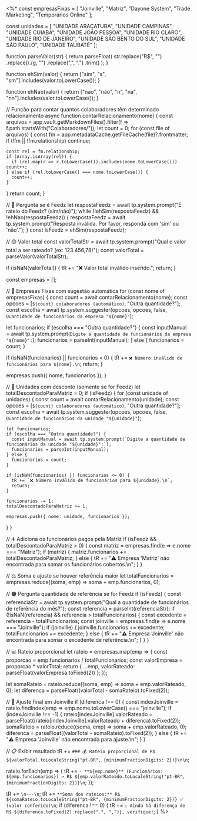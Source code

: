 <%*
const empresasFixas = [
  "Joinville",
  "Matriz",
  "Dayone System",
  "Trade Marketing",
  "Temporários Online"
];

const unidades = [
  "UNIDADE ARAÇATUBA",
  "UNIDADE CAMPINAS",
  "UNIDADE CUIABÁ",
  "UNIDADE JOÃO PESSOA",
  "UNIDADE RIO CLARO",
  "UNIDADE RIO DE JANEIRO",
  "UNIDADE SÃO BENTO DO SUL",
  "UNIDADE SÃO PAULO",
  "UNIDADE TAUBATÉ"
];

function parseValor(str) {
  return parseFloat(
    str.replace("R$", "")
       .replace(/\./g, "")
       .replace(",", ".")
       .trim()
  );
}

function ehSim(valor) {
  return ["sim", "s", "sm"].includes(valor.toLowerCase());
}

function ehNao(valor) {
  return ["nao", "não", "n", "na", "nn"].includes(valor.toLowerCase());
}

// Função para contar quantos colaboradores têm determinado relacionamento
async function contarRelacionamento(nome) {
  const arquivos = app.vault.getMarkdownFiles().filter(f => f.path.startsWith("Colaboradores/"));
  let count = 0;
  for (const file of arquivos) {
    const fm = app.metadataCache.getFileCache(file)?.frontmatter;
    if (!fm || !fm.relationship) continue;

    const rel = fm.relationship;
    if (Array.isArray(rel)) {
      if (rel.map(r => r.toLowerCase()).includes(nome.toLowerCase())) count++;
    } else if (rel.toLowerCase() === nome.toLowerCase()) {
      count++;
    }
  }
  return count;
}

// 🔷 Pergunta se é Feedz
let respostaFeedz = await tp.system.prompt("É rateio do Feedz? (sim/não)");
while (!ehSim(respostaFeedz) && !ehNao(respostaFeedz)) {
  respostaFeedz = await tp.system.prompt("Resposta inválida. Por favor, responda com 'sim' ou 'não'.");
}
const isFeedz = ehSim(respostaFeedz);

// 🟡 Valor total
const valorTotalStr = await tp.system.prompt("Qual o valor total a ser rateado? (ex: 123.456,78)");
const valorTotal = parseValor(valorTotalStr);

if (isNaN(valorTotal)) {
  tR += "❌ Valor total inválido inserido.";
  return;
}

const empresas = [];

// 🔵 Empresas Fixas com sugestão automática
for (const nome of empresasFixas) {
  const count = await contarRelacionamento(nome);
  const opcoes = [`${count} colaboradores (automático)`, "Outra quantidade?"];
  const escolha = await tp.system.suggester(opcoes, opcoes, false, `Quantidade de funcionários da empresa "${nome}"`);

  let funcionarios;
  if (escolha === "Outra quantidade?") {
    const inputManual = await tp.system.prompt(`Digite a quantidade de funcionários da empresa "${nome}":`);
    funcionarios = parseInt(inputManual);
  } else {
    funcionarios = count;
  }

  if (isNaN(funcionarios) || funcionarios < 0) {
    tR += `❌ Número inválido de funcionários para ${nome}.\n`;
    return;
  }

  empresas.push({ nome, funcionarios });
}

// 🔴 Unidades com desconto (somente se for Feedz)
let totalDescontadoParaMatriz = 0;
if (isFeedz) {
  for (const unidade of unidades) {
    const count = await contarRelacionamento(unidade);
    const opcoes = [`${count} colaboradores (automático)`, "Outra quantidade?"];
    const escolha = await tp.system.suggester(opcoes, opcoes, false, `Quantidade de funcionários da unidade "${unidade}"`);

    let funcionarios;
    if (escolha === "Outra quantidade?") {
      const inputManual = await tp.system.prompt(`Digite a quantidade de funcionários da unidade "${unidade}":`);
      funcionarios = parseInt(inputManual);
    } else {
      funcionarios = count;
    }

    if (isNaN(funcionarios) || funcionarios <= 0) {
      tR += `❌ Número inválido de funcionários para ${unidade}.\n`;
      return;
    }

    funcionarios -= 1;
    totalDescontadoParaMatriz += 1;

    empresas.push({ nome: unidade, funcionarios });
  }
}

// ➕ Adiciona os funcionários pagos pela Matriz
if (isFeedz && totalDescontadoParaMatriz > 0) {
  const matriz = empresas.find(e => e.nome === "Matriz");
  if (matriz) {
    matriz.funcionarios += totalDescontadoParaMatriz;
  } else {
    tR += "⚠️ Empresa 'Matriz' não encontrada para somar os funcionários cobertos.\n";
  }
}

// ⚖️ Soma e ajuste se houver referência maior
let totalFuncionarios = empresas.reduce((soma, emp) => soma + emp.funcionarios, 0);

// 🟠 Pergunta quantidade de referência se for Feedz
if (isFeedz) {
  const referenciaStr = await tp.system.prompt("Qual a quantidade de funcionários de referência do mês?");
  const referencia = parseInt(referenciaStr);
  if (!isNaN(referencia) && referencia > totalFuncionarios) {
    const excedente = referencia - totalFuncionarios;
    const joinville = empresas.find(e => e.nome === "Joinville");
    if (joinville) {
      joinville.funcionarios += excedente;
      totalFuncionarios += excedente;
    } else {
      tR += "⚠️ Empresa 'Joinville' não encontrada para somar o excedente de referência.\n";
    }
  }
}

// 📊 Rateio proporcional
let rateio = empresas.map(emp => {
  const proporcao = emp.funcionarios / totalFuncionarios;
  const valorEmpresa = proporcao * valorTotal;
  return {
    ...emp,
    valorRateado: parseFloat(valorEmpresa.toFixed(2))
  };
});

let somaRateio = rateio.reduce((soma, emp) => soma + emp.valorRateado, 0);
let diferenca = parseFloat((valorTotal - somaRateio).toFixed(2));

// 🔧 Ajuste final em Joinville
if (diferenca !== 0) {
  const indexJoinville = rateio.findIndex(emp => emp.nome.toLowerCase() === "joinville");
  if (indexJoinville !== -1) {
    rateio[indexJoinville].valorRateado = parseFloat((rateio[indexJoinville].valorRateado + diferenca).toFixed(2));
    somaRateio = rateio.reduce((soma, emp) => soma + emp.valorRateado, 0);
    diferenca = parseFloat((valorTotal - somaRateio).toFixed(2));
  } else {
    tR += "⚠️ Empresa 'Joinville' não encontrada para ajuste.\n";
  }
}

// 📋 Exibir resultado
tR += `### 💰 Rateio proporcional de R$ ${valorTotal.toLocaleString("pt-BR", {minimumFractionDigits: 2})}\n\n`;

rateio.forEach(emp => {
  tR += `- **${emp.nome}** (Funcionários: ${emp.funcionarios}) → R$ ${emp.valorRateado.toLocaleString("pt-BR", {minimumFractionDigits: 2})}\n`;
});

tR += `\n---\n`;
tR += `**Soma dos rateios:** R$ ${somaRateio.toLocaleString("pt-BR", {minimumFractionDigits: 2})} ✅ (valor conferido)\n`;
if (diferenca !== 0) {
  tR += `⚠️ Ainda há diferença de R$ ${diferenca.toFixed(2).replace(".", ",")}, verifique!`;
}
%>
